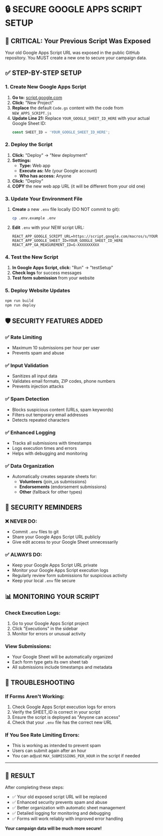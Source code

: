 # 🔒 SECURE GOOGLE APPS SCRIPT SETUP

## 🚨 CRITICAL: Your Previous Script Was Exposed

Your old Google Apps Script URL was exposed in the public GitHub repository. You MUST create a new one to secure your campaign data.

## ✅ STEP-BY-STEP SETUP

### 1. Create New Google Apps Script

1. **Go to:** [script.google.com](https://script.google.com)
2. **Click:** "New Project"
3. **Replace** the default `Code.gs` content with the code from `NEW_APPS_SCRIPT.js`
4. **Update Line 21:** Replace `YOUR_GOOGLE_SHEET_ID_HERE` with your actual Google Sheet ID:
   ```javascript
   const SHEET_ID = 'YOUR_GOOGLE_SHEET_ID_HERE';
   ```

### 2. Deploy the Script

1. **Click:** "Deploy" → "New deployment"
2. **Settings:**
   - **Type:** Web app
   - **Execute as:** Me (your Google account)
   - **Who has access:** Anyone
3. **Click:** "Deploy"
4. **COPY** the new web app URL (it will be different from your old one)

### 3. Update Your Environment File

1. **Create** a new `.env` file locally (DO NOT commit to git):
   ```bash
   cp .env.example .env
   ```

2. **Edit** `.env` with your NEW script URL:
   ```
   REACT_APP_GOOGLE_SCRIPT_URL=https://script.google.com/macros/s/YOUR_NEW_SCRIPT_ID_HERE/exec
   REACT_APP_GOOGLE_SHEET_ID=YOUR_GOOGLE_SHEET_ID_HERE
   REACT_APP_GA_MEASUREMENT_ID=G-XXXXXXXXXX
   ```

### 4. Test the New Script

1. **In Google Apps Script, click:** "Run" → "testSetup"
2. **Check logs** for success messages
3. **Test form submission** from your website

### 5. Deploy Website Updates

```bash
npm run build
npm run deploy
```

## 🛡️ SECURITY FEATURES ADDED

### ✅ **Rate Limiting**
- Maximum 10 submissions per hour per user
- Prevents spam and abuse

### ✅ **Input Validation**
- Sanitizes all input data
- Validates email formats, ZIP codes, phone numbers
- Prevents injection attacks

### ✅ **Spam Detection**
- Blocks suspicious content (URLs, spam keywords)
- Filters out temporary email addresses
- Detects repeated characters

### ✅ **Enhanced Logging**
- Tracks all submissions with timestamps
- Logs execution times and errors
- Helps with debugging and monitoring

### ✅ **Data Organization**
- Automatically creates separate sheets for:
  - **Volunteers** (join_us submissions)
  - **Endorsements** (endorsement submissions)
  - **Other** (fallback for other types)

## 🚨 SECURITY REMINDERS

### ❌ **NEVER DO:**
- Commit `.env` files to git
- Share your Google Apps Script URL publicly
- Give edit access to your Google Sheet unnecessarily

### ✅ **ALWAYS DO:**
- Keep your Google Apps Script URL private
- Monitor your Google Apps Script execution logs
- Regularly review form submissions for suspicious activity
- Keep your local `.env` file secure

## 📊 MONITORING YOUR SCRIPT

### **Check Execution Logs:**
1. Go to your Google Apps Script project
2. Click "Executions" in the sidebar
3. Monitor for errors or unusual activity

### **View Submissions:**
- Your Google Sheet will be automatically organized
- Each form type gets its own sheet tab
- All submissions include timestamps and metadata

## 🔧 TROUBLESHOOTING

### **If Forms Aren't Working:**
1. Check Google Apps Script execution logs for errors
2. Verify the SHEET_ID is correct in your script
3. Ensure the script is deployed as "Anyone can access"
4. Check that your `.env` file has the correct new URL

### **If You See Rate Limiting Errors:**
- This is working as intended to prevent spam
- Users can submit again after an hour
- You can adjust `MAX_SUBMISSIONS_PER_HOUR` in the script if needed

---

## 🎯 RESULT

After completing these steps:
- ✅ Your old exposed script URL will be replaced
- ✅ Enhanced security prevents spam and abuse
- ✅ Better organization with automatic sheet management
- ✅ Detailed logging for monitoring and debugging
- ✅ Forms will work reliably with improved error handling

**Your campaign data will be much more secure!**